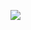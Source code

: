 <a href="https://codeclimate.com/github/yanpetrenko/python-project-49/maintainability"><img src="https://api.codeclimate.com/v1/badges/ba1a5d38fdf6956ad756/maintainability" /></a>
